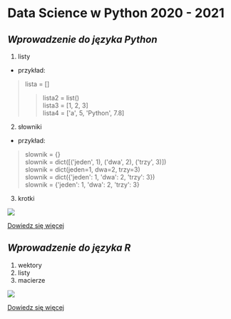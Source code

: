 # **Data Science w Python 2020 - 2021**
## _Wprowadzenie do języka Python_
1. listy
 * przykład:
> lista = []  
>> lista2 = list()  
>> lista3 = [1, 2, 3]  
>> lista4 = ['a', 5, 'Python', 7.8]  

2. słowniki
 * przykład:
> slownik = {}  
> slownik = dict([('jeden', 1), ('dwa', 2), ('trzy', 3)])  
> slownik = dict(jeden=1, dwa=2, trzy=3)  
> slownik = dict({'jeden': 1, 'dwa': 2, 'trzy': 3})  
> slownik = {'jeden': 1, 'dwa': 2, 'trzy': 3}  

3. krotki

![](https://upload.wikimedia.org/wikipedia/commons/thumb/f/f8/Python_logo_and_wordmark.svg/486px-Python_logo_and_wordmark.svg.png)

[Dowiedz się więcej](https://pl.wikipedia.org/wiki/Python)


## _Wprowadzenie do języka R_
1. wektory
2. listy
3. macierze

![](https://cran.r-project.org/Rlogo.svg)

[Dowiedz się więcej](https://pl.wikipedia.org/wiki/R_(j%C4%99zyk_programowania))
